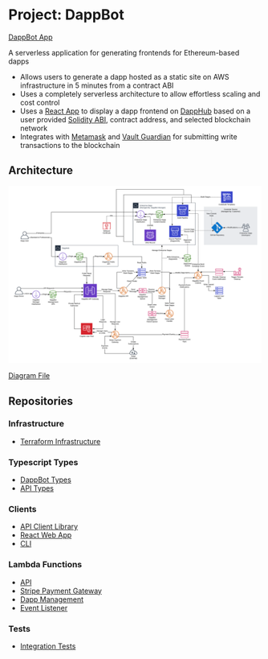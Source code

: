 # Project: DappBot
[DappBot App](https://dapp.bot/)

A serverless application for generating frontends for Ethereum-based dapps
* Allows users to generate a dapp hosted as a static site on AWS infrastructure in 5 minutes from a contract ABI
* Uses a completely serverless architecture to allow effortless scaling and cost control
* Uses a [React App](https://reactjs.org/) to display a dapp frontend on [DappHub](https://hub.dapp.bot/) based on a user provided [Solidity ABI](https://solidity.readthedocs.io/en/develop/abi-spec.html), contract address, and selected blockchain network
* Integrates with [Metamask](https://metamask.io/) and [Vault Guardian](https://github.com/Lsquared13/guardian-project) for submitting write transactions to the blockchain

## Architecture

![DappBot Architecture Diagram](architecture-diagram.png "DappBot Architecture Diagram")

[Diagram File](architecture-diagram.png)

## Repositories

### Infrastructure

* [Terraform Infrastructure](https://github.com/Lsquared13/terraform-aws-dappbot)

### Typescript Types

* [DappBot Types](https://github.com/Lsquared13/dappbot-types)
* [API Types](https://github.com/Lsquared13/api-types)

### Clients

* [API Client Library](https://github.com/Lsquared13/dappbot-api-client)
* [React Web App](https://github.com/Lsquared13/dappbot-management-spa)
* [CLI](https://github.com/Lsquared13/dappbot-cli)

### Lambda Functions

* [API](https://github.com/Lsquared13/dappbot-api-lambda)
* [Stripe Payment Gateway](https://github.com/Lsquared13/payment-gateway-stripe-lambda)
* [Dapp Management](https://github.com/Lsquared13/dappbot-manager-lambda)
* [Event Listener](https://github.com/Lsquared13/dappbot-event-listener-lambda)

### Tests

* [Integration Tests](https://github.com/Lsquared13/dappbot-integration-tests)